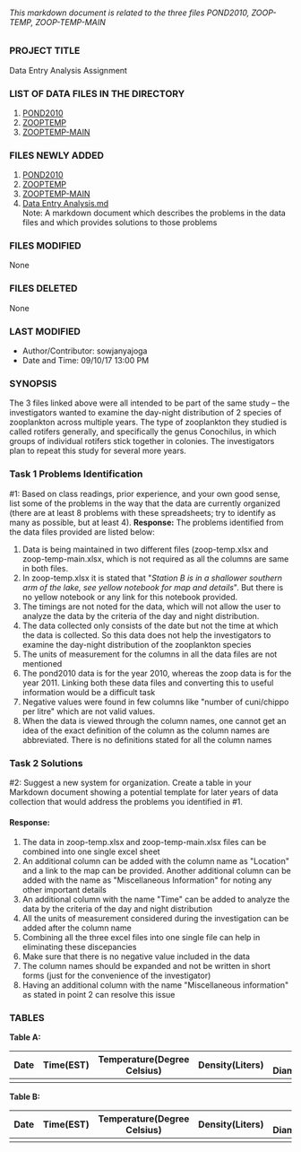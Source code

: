 ###### This markdown document is related to the three files POND2010, ZOOP-TEMP, ZOOP-TEMP-MAIN

### PROJECT TITLE
Data Entry Analysis Assignment

### LIST OF DATA FILES IN THE DIRECTORY
1. [POND2010](https://github.com/sowjanyajoga/IS-assignment/blob/master/Data%20Entry%20Analysis/pond2010.xlsx)
2. [ZOOPTEMP](https://github.com/sowjanyajoga/IS-assignment/blob/master/Data%20Entry%20Analysis/zoop%20-%20temp.xlsx)
3. [ZOOPTEMP-MAIN](https://github.com/sowjanyajoga/IS-assignment/blob/master/Data%20Entry%20Analysis/zoop%20-%20temp-main.xlsx)


### FILES NEWLY ADDED
1. [POND2010](https://github.com/sowjanyajoga/IS-assignment/blob/master/Data%20Entry%20Analysis/pond2010.xlsx)
2. [ZOOPTEMP](https://github.com/sowjanyajoga/IS-assignment/blob/master/Data%20Entry%20Analysis/zoop%20-%20temp.xlsx)
3. [ZOOPTEMP-MAIN](https://github.com/sowjanyajoga/IS-assignment/blob/master/Data%20Entry%20Analysis/zoop%20-%20temp-main.xlsx)
4. [Data Entry Analysis.md](https://github.com/sowjanyajoga/IS-assignment/blob/master/Data%20Entry%20Analysis/Data%20Entry%20Analysis.md)   
Note:  A markdown document which describes the problems in the data files and which provides solutions to those problems

### FILES MODIFIED
None

### FILES DELETED
None

### LAST MODIFIED
* Author/Contributor: sowjanyajoga  
* Date and Time: 09/10/17 13:00 PM

### SYNOPSIS
The 3 files linked above were all intended to be part of the same study – the investigators wanted to examine the day-night distribution of 2 species of zooplankton across multiple years. The type of zooplankton they studied is called rotifers generally, and specifically the genus Conochilus, in which groups of individual rotifers stick together in colonies. The investigators plan to repeat this study for several more years. 

### Task 1 Problems Identification
#1: Based on class readings, prior experience, and your own good sense, list some of the problems in the way that the data are currently organized (there are at least 8 problems with these spreadsheets; try to identify as many as possible, but at least 4).
**Response:** 
The problems identified from the data files provided are listed below:
1. Data is being maintained in two different files (zoop-temp.xlsx and zoop-temp-main.xlsx, which is not required as all the columns are same in both files.
2. In zoop-temp.xlsx it is stated that "_Station B is in a shallower southern arm of the lake, see yellow notebook for map and details_". But there is no yellow notebook or any link for this notebook provided.
3. The timings are not noted for the data, which will not allow the user to analyze the data by the criteria of the day and night distribution.
4. The data collected only consists of the date but not the time at which the data is collected. So this data does not help the investigators to examine the day-night distribution of the zooplankton species
4. The units of measurement for the columns in all the data files are not mentioned
5. The pond2010 data is for the year 2010, whereas the zoop data is for the year 2011. Linking both these data files and converting this to useful information would be a difficult task
7. Negative values were found in few columns like "number of cuni/chippo per litre" which are not valid values.
8. When the data is viewed through the column names, one cannot get an idea of the exact definition of the column as the column names are abbreviated. There is no definitions stated for all the column names

### Task 2 Solutions
#2: Suggest a new system for organization. Create a table in your Markdown document showing a potential template for later years of data collection that would address the problems you identified in #1.
#### **Response**:
1. The data in zoop-temp.xlsx and zoop-temp-main.xlsx files can be combined into one single excel sheet
2. An additional column can be added with the column name as "Location" and a link to the map can be provided. Another additional column can be added with the name as "Miscellaneous Information" for noting any other important details
3. An additional column with the name "Time" can be added to analyze the data by the criteria of the day and night distribution
4. All the units of measurement considered during the investigation can be added after the column name 
5. Combining all the three excel files into one single file can help in eliminating these discepancies
6. Make sure that there is no negative value included in the data
7. The column names should be expanded and not be written in short forms (just for the convenience of the investigator)
8. Having an additional column with the name "Miscellaneous information" as stated in point 2 can resolve this issue

### TABLES

**Table A:**  

| Date | Time(EST) | Temperature(Degree Celsius) | Density(Liters) | Colony Diameter(meters) | Species | Depth(meters) | Chippo #/L | Chippo Colony Size(millimeter) | Chlorophyll A | Station | Miscellaneous Information |
|------|-----------|-----------------------------|-----------------|-------------------------|---------|---------------|------------|--------------------------------|---------------|---------|---------------------------|
|      |           |                             |                 |                         |         |               |            |                                |               |         |                           |

**Table B:**  

| Date | Time(EST) | Temperature(Degree Celsius) | Density(Liters) | Colony Diameter(meters) | Species | Depth(meters) | Cuni #/L | Cuni Colony Size(millimeter) | Chlorophyll A | Station | Miscellaneous Information |
|------|-----------|-----------------------------|-----------------|-------------------------|---------|---------------|----------|------------------------------|---------------|---------|---------------------------|
|      |           |                             |                 |                         |         |               |          |                              |               |         |                           |


